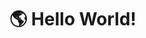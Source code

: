 # 🌎 Hello World!

<!-- 
# 📜 The Lunes Manifest!



## 😊 Who we are

```
Lunes is a token-driven blockchain platform open to everyone
```

## 🔭 Our vision

```
- Be a simple, modular and expandable blockchain for everyone.
We believe that the simple fact of knowing how things work is the empowerment needed to build the impossible.
```
## 🚀 How did we get there

```
- Stabilizing the components through well-accurate documentation that is readable to all.
Blockchain solutions have become exoteric and unreadable, as technical debt overshadows
the entry of new minds and ideas.
```







## 🏗 What are we building

```
- Decoupling components and creating integrations for the current state of the platform.
We are building the SDK to facilitate the integration of new solutions with our blockchain.
Along with the sdk we are writing our documentation
All usage feedback from SDK and Docs is used to decouple the full-node to make it modular and expandable.
```

## ✅ What is Done


### MAINNET
- [x] running and ready to receive new features

### TESTNET
- [x] running and ready to receive new features

### SDK
- [x] lunespy - create wallet and transfer Lunes and any tokens/NFT
- [x] lunesjs - create wallet and transfer Lunes and any tokens/NFT

### Full-Node
- [x] lunes CLI - facilitates full-node management

### Documentacao
- [x] telescope - documentation platform and tutorials on the Lunes Blockchain
- [x] wallet - technical reference that supports writing lunes wallet in any language

-->
